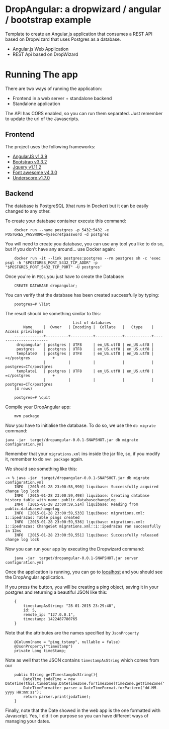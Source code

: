 # DropAngular: a dropwizard / angular / bootstrap example

Template to create an Angular.js application that consumes a REST API based on Dropwizard that uses Postgres as a database.

* Angular.js Web Application
* REST Api based on DropWizard

# Running The app

There are two ways of running the application:

* Frontend in a web server + standalone backend
* Standalone application

The API has CORS enabled, so you can run them separated. Just remember to update the url of the Javascripts.

## Frontend

The project uses the following frameworks:

* [AngularJS v1.3.9](https://angularjs.org/)
* [Bootstrap v3.3.2](http://getbootstrap.com/)
* [Jquery v1.11.2](http://jquery.com/)
* [Font awesome v4.3.0](http://fortawesome.github.io/Font-Awesome/)
* [Underscore v1.7.0](http://underscorejs.org/)

## Backend

The database is PostgreSQL (that runs in Docker) but it can be easily changed to any other.

To create your database container execute this command:

        docker run --name postgres -p 5432:5432 -e POSTGRES_PASSWORD=mysecretpassword -d postgres

You will need to create you database, you can use any tool you like to do so, but if you don't have any around... use Docker again:

        docker run -it --link postgres:postgres --rm postgres sh -c 'exec psql -h "$POSTGRES_PORT_5432_TCP_ADDR" -p "$POSTGRES_PORT_5432_TCP_PORT" -U postgres'

Once you're in `PSQL` you just have to create the Database:

        CREATE DATABASE dropangular;

You can verify that the database has been created successfully by typing:

        postgres=# \list

The result should be something similar to this:

                                  List of databases
            Name     |  Owner   | Encoding |  Collate   |   Ctype    |   Access privileges
        -------------+----------+----------+------------+------------+-----------------------
         dropangular | postgres | UTF8     | en_US.utf8 | en_US.utf8 |
         postgres    | postgres | UTF8     | en_US.utf8 | en_US.utf8 |
         template0   | postgres | UTF8     | en_US.utf8 | en_US.utf8 | =c/postgres          +
                     |          |          |            |            | postgres=CTc/postgres
         template1   | postgres | UTF8     | en_US.utf8 | en_US.utf8 | =c/postgres          +
                     |          |          |            |            | postgres=CTc/postgres
        (4 rows)

        postgres=# \quit


Compile your DropAngular app:

        mvn package


Now you have to initialise the database. To do so, we use the `db migrate` command:

    java -jar  target/dropangular-0.0.1-SNAPSHOT.jar db migrate configuration.yml

Remember that your `migrations.xml` ins inside the jar file, so, if you modify it, remember to do `mvn package` again.

We should see something like this:

    -> % java -jar  target/dropangular-0.0.1-SNAPSHOT.jar db migrate configuration.yml
        INFO  [2015-01-28 23:00:58,990] liquibase: Successfully acquired change log lock
        INFO  [2015-01-28 23:00:59,498] liquibase: Creating database history table with name: public.databasechangelog
        INFO  [2015-01-28 23:00:59,514] liquibase: Reading from public.databasechangelog
        INFO  [2015-01-28 23:00:59,533] liquibase: migrations.xml: 1::ipedrazas: Table pings created
        INFO  [2015-01-28 23:00:59,536] liquibase: migrations.xml: 1::ipedrazas: ChangeSet migrations.xml::1::ipedrazas ran successfully in 12ms
        INFO  [2015-01-28 23:00:59,551] liquibase: Successfully released change log lock


Now you can run your app by executing the Dropwizard command:

        java -jar  target/dropangular-0.0.1-SNAPSHOT.jar server configuration.yml

Once the application is running, you can go to [localhost](http://localhost:8080) and you should see the DropAngular application.

If you press the button, you will be creating a ping object, saving it in your postgres and returning a beautiful JSON like this:

        {
            timestampAsString: "28-01-2015 23:29:40",
            id: 5,
            remote_ip: "127.0.0.1",
            timestamp: 1422487780765
        }

Note that the attributes are the names specified by `JsonProperty`

        @Column(name = "ping_tstamp", nullable = false)
        @JsonProperty("timestamp")
        private Long timeStamp;

Note as well that the JSON contains `timestampAsString` which comes from our

        public String getTimestampAsString(){
            DateTime jodaTime = new DateTime(this.timeStamp,DateTimeZone.forTimeZone(TimeZone.getTimeZone("EU/London")));
            DateTimeFormatter parser = DateTimeFormat.forPattern("dd-MM-yyyy HH:mm:ss");
            return parser.print(jodaTime);
        }

Finally, note that the Date showed in the web app is the one formatted with Javascript. Yes, I did it on purpose so you can have different ways of managing your dates.
